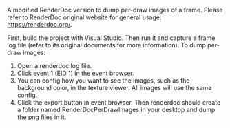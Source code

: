 A modified RenderDoc version to dump per-draw images of a frame. Please refer to RenderDoc original website for general usage: https://renderdoc.org/.

First, build the project with Visual Studio. Then run it and capture a frame log file (refer to its original documents for more information). To dump per-draw images:

1. Open a renderdoc log file.
2. Click event 1 (EID 1) in the event browser.
3. You can config how you want to see the images, such as the background color, in the texture viewer. All images will use the same config.
4. Click the export button in event browser. Then renderdoc should create a folder named RenderDocPerDrawImages in your desktop and dump the png files in it.

